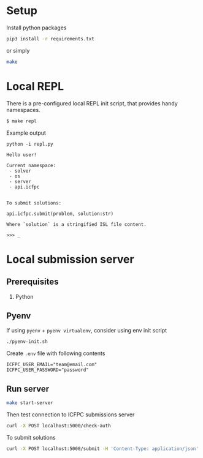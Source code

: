 # Setup

Install python packages

```bash
pip3 install -r requirements.txt
```

or simply

```bash
make
```

# Local REPL

There is a pre-configured local REPL init script, that provides handy namespaces.

```bash
$ make repl
```

Example output
```
python -i repl.py

Hello user!

Current namespace:
 - solver
 - os
 - server
 - api.icfpc


To submit solutions:

api.icfpc.submit(problem, solution:str)

Where `solution` is a stringified ISL file content.

>>> _
```

# Local submission server

## Prerequisites
  1. Python

## Pyenv

If using `pyenv` + `pyenv virtualenv`, consider using env init script

```bash
./pyenv-init.sh
```

Create `.env` file with following contents

```
ICFPC_USER_EMAIL="team@email.com"
ICFPC_USER_PASSWORD="password"
```

## Run server

```bash
make start-server
```

Then test connection to ICFPC submissions server

```bash
curl -X POST localhost:5000/check-auth
```

To submit solutions
```bash
curl -X POST localhost:5000/submit -H 'Content-Type: application/json' --data '{"problem": "-10", "solution": "... file content as single string ..."}'
```
